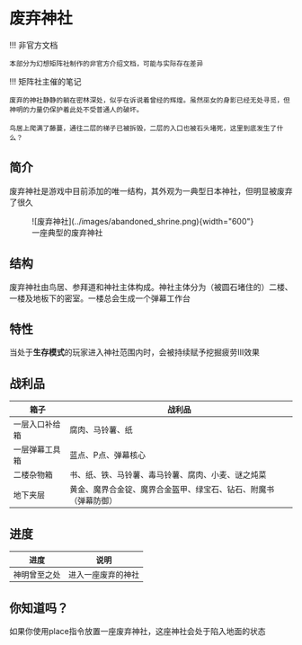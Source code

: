 # 废弃神社

!!! 非官方文档

    本部分为幻想矩阵社制作的非官方介绍文档，可能与实际存在差异

!!! 矩阵社主催的笔记

    废弃的神社静静的躺在密林深处，似乎在诉说着曾经的辉煌。虽然巫女的身影已经无处寻觅，但神明的力量仍保护着此处不受普通人的破坏。

    鸟居上爬满了藤蔓，通往二层的梯子已被拆毁，二层的入口也被石头堵死，这里到底发生了什么？


## 简介

废弃神社是游戏中目前添加的唯一结构，其外观为一典型日本神社，但明显被废弃了很久

<figure markdown>
  ![废弃神社](../images/abandoned_shrine.png){width="600"}
  <figcaption>一座典型的废弃神社</figcaption>
</figure>

## 结构

废弃神社由鸟居、参拜道和神社主体构成。神社主体分为（被圆石堵住的）二楼、一楼及地板下的密室。一楼总会生成一个弹幕工作台

## 特性
当处于**生存模式**的玩家进入神社范围内时，会被持续赋予挖掘疲劳III效果

## 战利品

箱子 | 战利品
----|--------
一层入口补给箱|腐肉、马铃薯、纸
一层弹幕工具箱|蓝点、P点、弹幕核心
二楼杂物箱|书、纸、铁、马铃薯、毒马铃薯、腐肉、小麦、谜之炖菜
地下夹层|黄金、魔界合金锭、魔界合金盔甲、绿宝石、钻石、附魔书（弹幕防御）


## 进度
进度 | 说明
----|--------
神明曾至之处|进入一座废弃的神社

## 你知道吗？

如果你使用place指令放置一座废弃神社，这座神社会处于陷入地面的状态